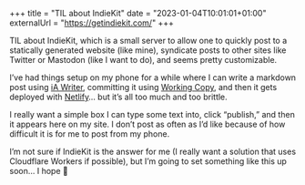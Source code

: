 +++
title = "TIL about IndieKit"
date = "2023-01-04T10:01:01+01:00"
externalUrl = "https://getindiekit.com/"
+++

TIL about IndieKit, which is a small server to allow one to quickly post to a statically generated website (like mine), syndicate posts to other sites like Twitter or Mastodon (like I want to do), and seems pretty customizable. 

I’ve had things setup on my phone for a while where I can write a markdown post using [iA Writer][], committing it using [Working Copy][], and then it gets deployed with [Netlify][]… but it’s all too much and too brittle. 

I really want a simple box I can type some text into, click “publish,” and then it appears here on my site. I don’t post as often as I’d like because of how difficult it is for me to post from my phone.

I’m not sure if IndieKit is the answer for me (I really want a solution that uses Cloudflare Workers if possible), but I’m going to set something like this up soon… I hope 🤞

[iA Writer]: https://ia.net/writer
[Working Copy]: https://workingcopyapp.com
[Netlify]: https://www.netlify.com
